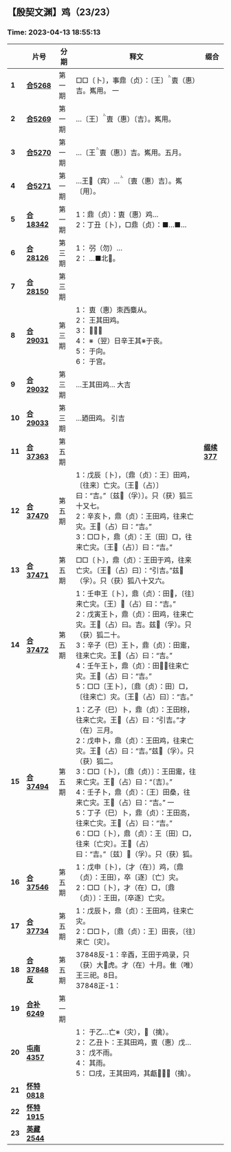 ## 【殷契文渊】鸡（23/23）

### Time: 2023-04-13 18:55:13

|      | 片号 | 分期 | 释文 | 缀合 |
| ---- | ---- | ---- | ---- | ---- |
| **1** | [**合5268**](http://jgw.aynu.edu.cn/ajaxpage/home2.0/d/view.html?dbID=1&dbName=BONE&DisplayDBName=著录库&sysID=114937&drnext=114938) | 第一期 | □□〔卜〕，事鼎（贞）：〔王〕叀（惠）吉。嶲用。  一 |  |
| **2** | [**合5269**](http://jgw.aynu.edu.cn/ajaxpage/home2.0/d/view.html?dbID=1&dbName=BONE&DisplayDBName=著录库&sysID=114938&drnext=114939) | 第一期 | …〔王〕叀（惠）〔吉〕。嶲用。 |  |
| **3** | [**合5270**](http://jgw.aynu.edu.cn/ajaxpage/home2.0/d/view.html?dbID=1&dbName=BONE&DisplayDBName=著录库&sysID=114939&drnext=114940) | 第一期 | …〔王叀（惠）〕吉。嶲用。五月。 |  |
| **4** | [**合5271**](http://jgw.aynu.edu.cn/ajaxpage/home2.0/d/view.html?dbID=1&dbName=BONE&DisplayDBName=著录库&sysID=114940&drnext=127932) | 第一期 | …王（宾）…〔叀（惠）吉〕。嶲〔用〕。 |  |
| **5** | [**合18342**](http://jgw.aynu.edu.cn/ajaxpage/home2.0/d/view.html?dbID=1&dbName=BONE&DisplayDBName=著录库&sysID=127932&drnext=138627) | 第一期 | 1：鼎（贞）：叀（惠）鸡…<br />2：丁丑〔卜〕，□鼎（贞）：■…■… |  |
| **6** | [**合28126**](http://jgw.aynu.edu.cn/ajaxpage/home2.0/d/view.html?dbID=1&dbName=BONE&DisplayDBName=著录库&sysID=138627&drnext=138652) | 第三期 | 1： 弜（勿）…<br />2： …■北。 |  |
| **7** | [**合28150**](http://jgw.aynu.edu.cn/ajaxpage/home2.0/d/view.html?dbID=1&dbName=BONE&DisplayDBName=著录库&sysID=138652&drnext=139325) | 第三期 |  |  |
| **8** | [**合29031**](http://jgw.aynu.edu.cn/ajaxpage/home2.0/d/view.html?dbID=1&dbName=BONE&DisplayDBName=著录库&sysID=139325&drnext=139326) | 第三期 | 1： 叀（惠）朿西麋从。<br />2： 王其田鸡。<br />3： 𠩺。<br />4： ※（翌）日辛王其※于丧。<br />5： 于向。<br />6： 于宫。 |  |
| **9** | [**合29032**](http://jgw.aynu.edu.cn/ajaxpage/home2.0/d/view.html?dbID=1&dbName=BONE&DisplayDBName=著录库&sysID=139326&drnext=139327) | 第三期 | …王其田鸡…  大吉 |  |
| **10** | [**合29033**](http://jgw.aynu.edu.cn/ajaxpage/home2.0/d/view.html?dbID=1&dbName=BONE&DisplayDBName=著录库&sysID=139327&drnext=147031) | 第三期 | …廼田鸡。 引吉 |  |
| **11** | [**合37363**](http://jgw.aynu.edu.cn/ajaxpage/home2.0/d/view.html?dbID=1&dbName=BONE&DisplayDBName=著录库&sysID=147031&drnext=147140) | 第五期 |  | [**缀续377**](http://jgw.aynu.edu.cnjavascript:void(0);) |
| **12** | [**合37470**](http://jgw.aynu.edu.cn/ajaxpage/home2.0/d/view.html?dbID=1&dbName=BONE&DisplayDBName=著录库&sysID=147140&drnext=) | 第五期 | 1：戊辰〔卜〕，〔鼎（贞）：王〕田鸡，〔往来〕亡灾。〔王（占）〕曰：“吉。”〔兹（孚）〕。只（获）狐三十又七。<br />2：辛亥卜，鼎（贞）：王田鸡，往来亡灾。王（占）曰：“吉。”<br />3：□□卜，鼎（贞）：王〔田〕□，往来亡灾。〔王（占）〕曰：“吉。” |  |
| **13** | [**合37471**](http://jgw.aynu.edu.cn/ajaxpage/home2.0/d/view.html?dbID=1&dbName=BONE&DisplayDBName=著录库&sysID=147141&drnext=147142) | 第五期 | □□〔卜〕，鼎（贞）：王田于鸡，往来亡灾。〔王（占）曰〕：“引吉。”兹（孚）。只（获）狐八十又六。 |  |
| **14** | [**合37472**](http://jgw.aynu.edu.cn/ajaxpage/home2.0/d/view.html?dbID=1&dbName=BONE&DisplayDBName=著录库&sysID=147142&drnext=147164) | 第五期 | 1：壬申王〔卜〕，鼎（贞）：田𠵤，〔往〕来亡灾。〔王〕（占）曰：“吉。”<br />2：戊寅王卜，鼎（贞）：田鸡，往来亡灾。王（占）曰。吉。兹（孚）。只（获）狐二十。<br />3：辛子（巳）王卜，鼎（贞）：田疐，往来亡灾。王（占）曰：“吉。”<br />4：壬午王卜，鼎（贞）：田，往来亡灾。王（占）曰：“吉。”<br />5：□□〔王卜〕，〔鼎（贞）：田〕□，〔往来亡〕灾。〔王（占）曰〕：“吉。” |  |
| **15** | [**合37494**](http://jgw.aynu.edu.cn/ajaxpage/home2.0/d/view.html?dbID=1&dbName=BONE&DisplayDBName=著录库&sysID=147164&drnext=143946) | 第五期 | 1：乙子（巳）卜，鼎（贞）：王田梌，往来亡灾。王（占）曰：“引吉。”才（在）三月。<br />2：戊申卜，鼎（贞）：王田鸡，往来亡灾。王（占）曰：“吉。”兹（孚）。只（获）狐二。<br />3：□□〔卜〕，〔鼎（贞）〕：王田疐，往来亡灾。王（占）曰：“〔吉〕。”<br />4：壬子卜，鼎（贞）：〔王〕田桑，往来亡灾。王（占）曰：“吉。”  一<br />5：丁子（巳）卜，鼎（贞）：王田高，往来亡灾。王（占）曰：“吉。”<br />6：□□〔卜〕，鼎（贞）：王〔田〕□，往来〔亡灾〕。王（占）曰：“吉。”〔兹〕（孚）。只（获）狐。 |  |
| **16** | [**合37546**](http://jgw.aynu.edu.cn/ajaxpage/home2.0/d/view.html?dbID=1&dbName=BONE&DisplayDBName=著录库&sysID=143946&drnext=147359) | 第五期 | 1：戊申〔卜〕，〔才（在）〕鸡，〔鼎（贞）：王田〕，卒〔逐〕〔亡〕灾。<br />2：□□〔卜〕，才（在）□，〔鼎（贞）〕：王田，〔卒逐〕亡灾。 |  |
| **17** | [**合37734**](http://jgw.aynu.edu.cn/ajaxpage/home2.0/d/view.html?dbID=1&dbName=BONE&DisplayDBName=著录库&sysID=147359&drnext=147473) | 第五期 | 1：戊辰卜，鼎（贞）：王田鸡，往来亡灾。<br />2：□□卜，〔鼎（贞）：王〕田丧，〔往〕来亡〔灾〕。 |  |
| **18** | [**合37848反**](http://jgw.aynu.edu.cn/ajaxpage/home2.0/d/view.html?dbID=1&dbName=BONE&DisplayDBName=著录库&sysID=147473&drnext=167935) | 第五期 | 37848反-1：辛酉，王田于鸡录，只（获）大虎。才（在）十月。隹（唯）王三祀。日。<br />37848正-1： |  |
| **19** | [**合补6249**](http://jgw.aynu.edu.cn/ajaxpage/home2.0/d/view.html?dbID=1&dbName=BONE&DisplayDBName=著录库&sysID=167935&drnext=249106) | 第一期 |  |  |
| **20** | [**屯南4357**](http://jgw.aynu.edu.cn/ajaxpage/home2.0/d/view.html?dbID=1&dbName=BONE&DisplayDBName=著录库&sysID=249106&drnext=157205) |  | 1： 于乙…亡※（灾），（擒）。<br />2： 乙丑卜：王其田鸡，叀（惠）戊…<br />3： 戊不雨。<br />4： 其雨。<br />5： □戌，王其田鸡，其甗，（擒）。 |  |
| **21** | [**怀特0818**](http://jgw.aynu.edu.cn/ajaxpage/home2.0/d/view.html?dbID=1&dbName=BONE&DisplayDBName=著录库&sysID=157205&drnext=158236) |  |  |  |
| **22** | [**怀特1915**](http://jgw.aynu.edu.cn/ajaxpage/home2.0/d/view.html?dbID=1&dbName=BONE&DisplayDBName=著录库&sysID=158236&drnext=158684) |  |  |  |
| **23** | [**英藏2544**](http://jgw.aynu.edu.cn/ajaxpage/home2.0/d/view.html?dbID=1&dbName=BONE&DisplayDBName=著录库&sysID=158684&drnext=) |  |  |  |
